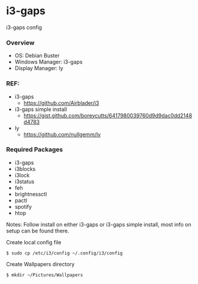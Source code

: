 # i3-gaps
i3-gaps config

### Overview
- OS: Debian Buster
- Windows Manager: i3-gaps
- Display Manager: ly

### REF:
- i3-gaps 
  + https://github.com/Airblader/i3
- i3-gaps simple install 
  + https://gist.github.com/boreycutts/6417980039760d9d9dac0dd2148d4783
- ly 
  + https://github.com/nullgemm/ly

### Required Packages
- i3-gaps
- i3blocks
- i3lock
- i3status
- feh
- brightnessctl
- pactl
- spotify
- htop

Notes:
Follow install on either i3-gaps or i3-gaps simple install, most info on setup can be found there.

Create local config file
```
$ sudo cp /etc/i3/config ~/.config/i3/config
```
Create Wallpapers directory
```
$ mkdir ~/Pictures/Wallpapers
```


 
